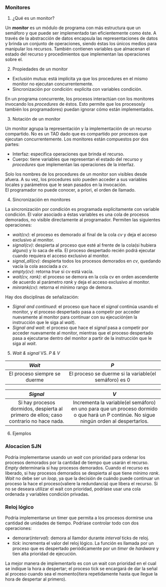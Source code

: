 ### Monitores

1. ¿Qué es un monitor?

Un ***monitor*** es un módulo de programa con más estructura que un semáforo y que puede ser implementado tan eficientemente como éste. A través de la abstracción de datos encapsula las representaciones de datos y brinda un conjunto de operaciones, siendo éstas los únicos medios para manipular los recursos. También contienen variables que almacenan el estado del recurso y procedimientos que implementan las operaciones sobre el.

2. Propiedades de un monitor

* Exclusión mutua: está implícita ya que los procedures en el mismo monitor no ejecutan concurrentemente.
* Sincronización por condición: explícita con variables condición.

En un programa concurrente, los procesos interactúan con los monitores invocando los *procedures* de éstos. Esto permite que los procesos(y también los programadores) puedan ignorar cómo están implementados.

3. Notación de un monitor

Un monitor agrupa la representación y la implementación de un recurso compartido. No es un TAD dado que es compartido por procesos que ejecutan concurrentemente. Los monitores están compuestos por dos partes: 
* Interfaz: especifica operaciones que brinda el recurso.
* Cuerpo: tiene variables que representan el estado del recurso y *procedures* que implementan las operaciones de la interfaz.

Solo los nombres de los procedures de un monitor son visibles desde afuera. A su vez, los procedures solo pueden acceder a sus variables locales y parámetros que le sean pasados en la invocación.  
El programador no puede conocer, a priori, el orden de llamado.

4. Sincronización en monitores

La sincronización por condición es programada explícitamente con variable condición. El valor asociado a éstas variables es una cola de procesos demorados, no visible directamente al programador. Permiten las siguientes operaciones:
* *wait(cv)*: el proceso es demorado al final de la cola *cv* y deja el acceso exclusivo al monitor.
* *signal(cv)*: despierta al proceso que esté al frente de la cola(si hubiera alguno) y lo saca de ella. El proceso despertado recién podrá ejecutar cuando requiera el acceso exclusivo al monitor.
* *signal_all(cv)*: despierta todos los procesos demorados en *cv*, quedando vacía la cola asociada a *cv*.
* *empty(cv)*: retorna *true* si cv está vacía.
* *wait(cv, rank)*: el proceso se demora en la cola cv en orden ascendente de acuerdo al parámetro *rank* y deja el acceso exclusivo al monitor.
* *minrank(cv)*: retorna el mínimo rango de demora.

Hay dos disciplinas de señalización:
* *Signal and continued*: el proceso que hace el *signal* continúa usando el monitor, y el proceso despertado pasa a competir por acceder nuevamente al monitor para continuar con su ejecución(en la instrucción que le siga al *wait*).
* *Signal and wait*: el proceso que hace el *signal* pasa a competir por acceder nuevamente al monitor, mientras que el proceso despertado pasa a ejecutarse dentro del monitor a partir de la instrucción que le siga al *wait*.

5. *Wait & signal* VS. *P & V*

| *Wait* | *P* |
| :---: | :---: |
| El proceso siempre se duerme | El proceso se duerme si la variable(el semáforo) es 0 |

| *Signal* | *V* |
| :---: | :---: |
| Si hay procesos dormidos, despierta al primero de ellos; caso contrario no hace nada. | Incrementa la variable(el semáforo) en uno para que un proceso dormido o que hará un P continúe. No sigue ningún orden al despertarlos. |

6. Ejemplos

### Alocacion SJN

Podría implementarse usando un *wait* con prioridad para ordenar los procesos demorados por la cantidad de tiempo que usarán el recurso. *Empty* determinaría si hay procesos demorados. Cuando el recurso es liberado, si hay procesos demorados se despierta al que tiene mínimo *rank*. *Wait* no debe ser un *loop*, ya que la decisión de cuándo puede continuar un proceso la hace el proceso(valiere la redundancia) que libera el recurso. Si no se deseara utilizar el wait con prioridad, podríase usar una cola ordenada y variables condición privadas.

### Reloj lógico

Podría implementarse un timer que permita a los procesos dormirse una cantidad de unidades de tiempo. Podríase controlar todo con dos operaciones:
* demorar(*interval*): demora al llamdor durante *interval* ticks de reloj.
* *tick*: incrementa el valor del reloj lógico. La función es llamada por un proceso que es despertado periódicamente por un *timer* de *hardware* y tien alta prioridad de ejecución.

La mejor manera de implementarlo es con un wait con prioridad en el cual se indique la hora a despertar; el proceso tick se encargará de dar la señal al proceso cuando sea el momento(itera repetidamente hasta que llegue la hora de despertar al primero).
